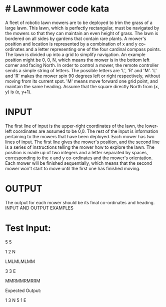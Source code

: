 # # Lawnmower code kata

A fleet of robotic lawn mowers are to be deployed to trim the grass of a large lawn.
This lawn, which is perfectly rectangular, must be navigated by the mowers so that
they can maintain an even height of grass. The lawn is bordered on all sides by
gardens that contain rare plants.
A mower&#39;s position and location is represented by a combination of x and y co-
ordinates and a letter representing one of the four cardinal compass points. The lawn
is divided up into a grid to simplify navigation. An example position might be 0, 0, N,
which means the mower is in the bottom left corner and facing North.
In order to control a mower, the remote controller sends a simple string of letters. The
possible letters are &#39;L&#39;, &#39;R&#39; and &#39;M&#39;. &#39;L&#39; and &#39;R&#39; makes the mower spin 90 degrees left
or right respectively, without moving from its current spot. &#39;M&#39; means move forward
one grid point, and maintain the same heading.
Assume that the square directly North from (x, y) is (x, y+1).

# INPUT

The first line of input is the upper-right coordinates of the lawn, the lower-left
coordinates are assumed to be 0,0.
The rest of the input is information pertaining to the mowers that have been
deployed. Each mower has two lines of input. The first line gives the mower&#39;s
position, and the second line is a series of instructions telling the mower how to
explore the lawn.
The position is made up of two integers and a letter separated by spaces,
corresponding to the x and y co-ordinates and the mower&#39;s orientation.
Each mower will be finished sequentially, which means that the second mower won&#39;t
start to move until the first one has finished moving.

# OUTPUT

The output for each mower should be its final co-ordinates and heading.
INPUT AND OUTPUT EXAMPLES

# Test Input:

5 5

1 2 N

LMLMLMLMM

3 3 E

MMRMMRMRRM

Expected Output:

1 3 N
5 1 E
